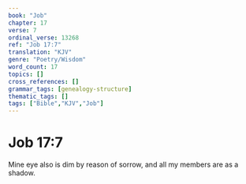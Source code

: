 ```yaml
---
book: "Job"
chapter: 17
verse: 7
ordinal_verse: 13268
ref: "Job 17:7"
translation: "KJV"
genre: "Poetry/Wisdom"
word_count: 17
topics: []
cross_references: []
grammar_tags: [genealogy-structure]
thematic_tags: []
tags: ["Bible","KJV","Job"]
---
```


# Job 17:7

Mine eye also is dim by reason of sorrow, and all my members are as a shadow.
